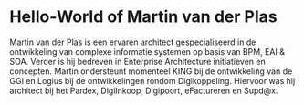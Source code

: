 # Hello-World of Martin van der Plas
Martin van der Plas is een ervaren architect gespecialiseerd in de ontwikkeling van complexe informatie systemen op basis van BPM, EAI & SOA. Verder is hij bedreven in Enterprise Architecture initiatieven en concepten. Martin ondersteunt momenteel KING bij de ontwikkeling van de GGI en Logius bij de ontwikkelingen rondom Digikoppeling. Hiervoor was hij architect bij het Pardex, DigiInkoop, Digipoort, eFactureren en Supd@x.
